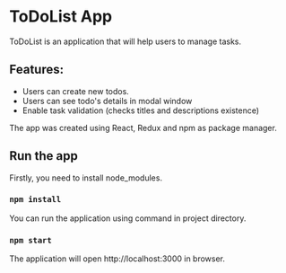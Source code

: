# ToDoList App

ToDoList is an application that will help users to manage tasks.

## Features:
* Users can create new todos.
* Users can see todo's details in modal window
* Enable task validation (checks titles and descriptions existence)

The app was created using React, Redux and npm as package manager.

## Run the app
Firstly, you need to install node_modules.

### `npm install`
You can run the application using command in project directory.

### `npm start`
The application will open http://localhost:3000 in browser.
